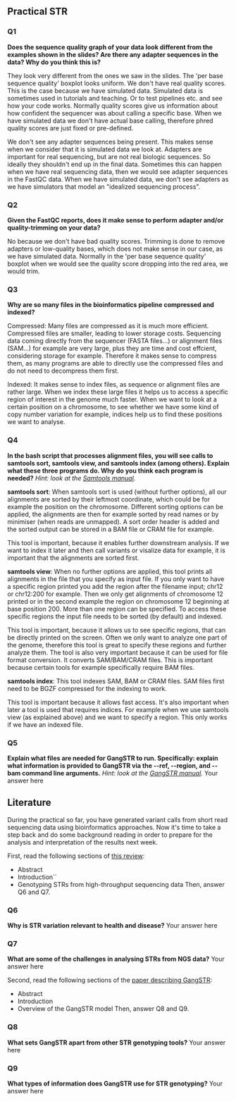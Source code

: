 ## Practical STR

### Q1
**Does the sequence quality graph of your data look different from the examples shown in the slides? Are there any adapter sequences in the data? Why do you think this is?**

They look very different from the ones we saw in the slides. The 'per base sequence quality' boxplot looks uniform. We don't have real quality scores. This is the case because we have simulated data. Simulated data is sometimes used in tutorials and teaching. Or to test pipelines etc. and see how your code works.
Normally quality scores give us information about how confident the sequencer was about calling a specific base. When we have simulated data we don't have actual base calling, therefore phred quality scores are just fixed or pre-defined.

We don't see any adapter sequences being present. This makes sense when we consider that it is simulated data we look at. Adapters are important for real sequencing, but are not real biologic sequences. So ideally they shouldn't end up in the final data. Sometimes this can happen when we have real sequencing data, then we would see adapter sequences in the FastQC data. When we have simulated data, we don't see adapters as we have simulators that model an "idealized sequencing process".


### Q2
**Given the FastQC reports, does it make sense to perform adapter and/or quality-trimming on your data?**

No because we don't have bad quality scores. Trimming is done to remove adapters or low-quality bases, which does not make sense in our case, as we have simulated data. Normally in the 'per base sequence quality' boxplot when we would see the quality score dropping into the red area, we would trim.

### Q3
**Why are so many files in the bioinformatics pipeline compressed and indexed?**

Compressed: Many files are compressed as it is much more efficient. Compressed files are smaller, leading to lower storage costs. Sequencing data coming directly from the sequencer (FASTA files...) or alignment files (SAM...) for example are very large, plus they are time and cost effcient, considering storage for example. Therefore it makes sense to compress them, as many programs are able to directly use the compressed files and do not need to decompress them first.

Indexed: It makes sense to index files, as sequence or alignment files are rather large. When we index these large files it helps us to access a specific region of interest in the genome much faster. When we want to look at a certain position on a chromosome, to see whether we have some kind of copy number variation for example, indices help us to find these positions we want to analyse. 

### Q4
**In the bash script that processes alignment files, you will see calls to samtools sort, samtools view, and samtools index (among others). Explain what these three programs do. Why do you think each program is needed?**
*Hint: look at the [Samtools manual](http://www.htslib.org/doc/samtools.html)*.

**samtools sort**: When samtools sort is used (without further options), all our alignments are sorted by their leftmost coordinate, which could be for example the position on the chromosome. Different sorting options can be applied, the alignments are then for example sorted by read names or by minimiser (when reads are unmapped). A sort order header is added and the sorted output can be stored in a BAM file or CRAM file for example.

This tool is important, because it enables further downstream analysis. If we want to index it later and then call variants or visalize data for example, it is important that the alignments are sorted first.

**samtools view**: When no further options are applied, this tool prints all alignments in the file that you specify as input file. If you only want to have a specific region printed you add the region after the filename input; chr12 or chr12:200 for example. Then we only get alignments of chromosome 12 printed or in the second example the region on chromosome 12 beginning at base position 200. More than one region can be specified. To access these specific regions the input file needs to be sorted (by default) and indexed. 

This tool is important, because it allows us to see specific regions, that can be directly printed on the screen. Often we only want to analyze one part of the genome, therefore this tool is great to specify these regions and further analyze them. The tool is also very important because it can be used for file format conversion. It converts SAM/BAM/CRAM files. This is important because certain tools for example specifically require BAM files.

**samtools index**: This tool indexes SAM, BAM or CRAM files. SAM files first need to be BGZF compressed for the indexing to work. 

This tool is important because it allows fast access. It's also important when later a tool is used that requires indices. For example when we use samtools view (as explained above) and we want to specify a region. This only works if we have an indexed file.

### Q5
**Explain what files are needed for GangSTR to run. Specifically: explain what information is provided to GangSTR via the --ref, --region, and --bam command line arguments.**
*Hint: look at the [GangSTR manual](https://github.com/gymreklab/gangstr).*
Your answer here

## Literature
During the practical so far, you have generated variant calls from short read sequencing data using bioinformatics approaches. Now it's time to take a step back and do some background reading in order to prepare for the analysis and interpretation of the results next week. 

First, read the following sections of [this review](https://www.sciencedirect.com/science/article/pii/S0959437X16301538):
* Abstract
* Introduction``
* Genotyping STRs from high-throughput sequencing data
Then, answer Q6 and Q7.

### Q6
**Why is STR variation relevant to health and disease?**
Your answer here

### Q7
**What are some of the challenges in analysing STRs from NGS data?**
Your answer here

Second, read the following sections of the [paper describing GangSTR](https://academic.oup.com/nar/article/47/15/e90/5518310):
* Abstract
* Introduction
* Overview of the GangSTR model
Then, answer Q8 and Q9.

### Q8
**What sets GangSTR apart from other STR genotyping tools?**
Your answer here

### Q9
**What types of information does GangSTR use for STR genotyping?**
Your answer here
